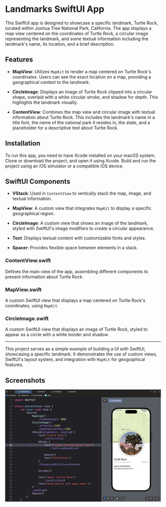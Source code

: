 # Landmarks SwiftUI App

This SwiftUI app is designed to showcase a specific landmark, Turtle Rock, located within Joshua Tree National Park, California. The app displays a map view centered on the coordinates of Turtle Rock, a circular image representing the landmark, and some textual information including the landmark's name, its location, and a brief description.

## Features

- **MapView**: Utilizes `MapKit` to render a map centered on Turtle Rock's coordinates. Users can see the exact location on a map, providing a geographical context to the landmark.

- **CircleImage**: Displays an image of Turtle Rock clipped into a circular shape, overlaid with a white circular stroke, and shadow for depth. This highlights the landmark visually.

- **ContentView**: Combines the map view and circular image with textual information about Turtle Rock. This includes the landmark's name in a title font, the name of the national park it resides in, the state, and a placeholder for a descriptive text about Turtle Rock.

## Installation

To run this app, you need to have Xcode installed on your macOS system. Clone or download the project, and open it using Xcode. Build and run the project using an iOS simulator or a compatible iOS device.

## SwiftUI Components

- **VStack**: Used in `ContentView` to vertically stack the map, image, and textual information.

- **MapView**: A custom view that integrates `MapKit` to display a specific geographical region.

- **CircleImage**: A custom view that shows an image of the landmark, styled with SwiftUI's image modifiers to create a circular appearance.

- **Text**: Displays textual content with customizable fonts and styles.

- **Spacer**: Provides flexible space between elements in a stack.
 
### ContentView.swift

Defines the main view of the app, assembling different components to present information about Turtle Rock.

### MapView.swift

A custom SwiftUI view that displays a map centered on Turtle Rock's coordinates, using `MapKit`.

### CircleImage.swift

A custom SwiftUI view that displays an image of Turtle Rock, styled to appear as a circle with a white border and shadow.

---

This project serves as a simple example of building a UI with SwiftUI, showcasing a specific landmark. It demonstrates the use of custom views, SwiftUI's layout system, and integration with `MapKit` for geographical features.
## Screenshots

![Screenshot](Screenshot.png)
